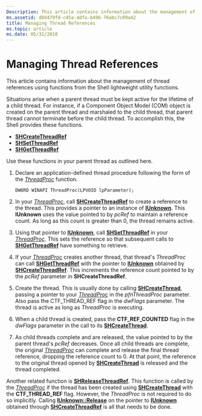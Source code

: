 ```yaml
---
Description: This article contains information about the management of thread references using functions from the Shell lightweight utility functions.
ms.assetid: d8d479fd-c45a-4dfa-b496-76abc7c09a42
title: Managing Thread References
ms.topic: article
ms.date: 05/31/2018
---
```


# Managing Thread References

This article contains information about the management of thread references using functions from the Shell lightweight utility functions.


Situations arise when a parent thread must be kept active for the lifetime of a child thread. For instance, if a Component Object Model (COM) object is created on the parent thread and marshaled to the child thread, that parent thread cannot terminate before the child thread. To accomplish this, the Shell provides these functions.

-   [**SHCreateThreadRef**](/windows/desktop/api/Shlwapi/nf-shlwapi-shcreatethreadref)
-   [**SHSetThreadRef**](/windows/desktop/api/Shlwapi/nf-shlwapi-shsetthreadref)
-   [**SHGetThreadRef**](/windows/desktop/api/Shlwapi/nf-shlwapi-shgetthreadref)

Use these functions in your parent thread as outlined here.

1.  Declare an application-defined thread procedure following the form of the [*ThreadProc*](/previous-versions/windows/desktop/legacy/ms686736(v=vs.85)) function.

    ``` syntax
    DWORD WINAPI ThreadProc(LPVOID lpParameter);
    ```

2.  In your [*ThreadProc*](/previous-versions/windows/desktop/legacy/ms686736(v=vs.85)), call [**SHCreateThreadRef**](/windows/desktop/api/Shlwapi/nf-shlwapi-shcreatethreadref) to create a reference to the thread. This provides a pointer to an instance of [**IUnknown**](/windows/win32/api/unknwn/nn-unknwn-iunknown). This **IUnknown** uses the value pointed to by *pcRef* to maintain a reference count. As long as this count is greater than 0, the thread remains active.
3.  Using that pointer to [**IUnknown**](/windows/win32/api/unknwn/nn-unknwn-iunknown), call [**SHSetThreadRef**](/windows/desktop/api/Shlwapi/nf-shlwapi-shsetthreadref) in your [*ThreadProc*](/previous-versions/windows/desktop/legacy/ms686736(v=vs.85)). This sets the reference so that subsequent calls to [**SHGetThreadRef**](/windows/desktop/api/Shlwapi/nf-shlwapi-shgetthreadref) have something to retrieve.
4.  If your [*ThreadProc*](/previous-versions/windows/desktop/legacy/ms686736(v=vs.85)) creates another thread, that thread's *ThreadProc* can call [**SHGetThreadRef**](/windows/desktop/api/Shlwapi/nf-shlwapi-shgetthreadref) with the pointer to [**IUnknown**](/windows/win32/api/unknwn/nn-unknwn-iunknown) obtained by [**SHCreateThreadRef**](/windows/desktop/api/Shlwapi/nf-shlwapi-shcreatethreadref). This increments the reference count pointed to by the *pcRef* parameter in **SHCreateThreadRef**.
5.  Create the thread. This is usually done by calling [**SHCreateThread**](/windows/desktop/api/Shlwapi/nf-shlwapi-shcreatethread), passing a pointer to your [*ThreadProc*](/previous-versions/windows/desktop/legacy/ms686736(v=vs.85)) in the *pfnThreadProc* parameter. Also pass the CTF\_THREAD\_REF flag in the *dwFlags* parameter. The thread is active as long as *ThreadProc* is executing.
6.  When a child thread is created, pass the **CTF\_REF\_COUNTED** flag in the *dwFlags* parameter in the call to its [**SHCreateThread**](/windows/desktop/api/Shlwapi/nf-shlwapi-shcreatethread).
7.  As child threads complete and are released, the value pointed to by the parent thread's *pcRef* decreases. Once all child threads are complete, the original [*ThreadProc*](/previous-versions/windows/desktop/legacy/ms686736(v=vs.85)) can complete and release the final thread reference, dropping the reference count to 0. At that point, the reference to the original thread opened by [**SHCreateThread**](/windows/desktop/api/Shlwapi/nf-shlwapi-shcreatethread) is released and the thread completed.

Another related function is [**SHReleaseThreadRef**](/windows/desktop/api/Shlwapi/nf-shlwapi-shreleasethreadref). This function is called by the [*ThreadProc*](/previous-versions/windows/desktop/legacy/ms686736(v=vs.85)) if the thread has been created using [**SHCreateThread**](/windows/desktop/api/Shlwapi/nf-shlwapi-shcreatethread) with the **CTF\_THREAD\_REF** flag. However, the *ThreadProc* is not required to do so implicitly. Calling [**IUnknown::Release**](/windows/win32/api/unknwn/nf-unknwn-iunknown-release) on the pointer to [**IUnknown**](/windows/win32/api/unknwn/nn-unknwn-iunknown) obtained through [**SHCreateThreadRef**](/windows/desktop/api/Shlwapi/nf-shlwapi-shcreatethreadref) is all that needs to be done.

 

 